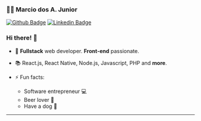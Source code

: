 ### 🤳🏽 Marcio dos A. Junior

[![Github Badge](https://img.shields.io/badge/-Github-000?style=flat-square&logo=Github&logoColor=white&link=https://github.com/marciodajr)](https://github.com/marciodajr)
[![Linkedin Badge](https://img.shields.io/badge/-LinkedIn-blue?style=flat-square&logo=Linkedin&logoColor=white&link=https://www.linkedin.com/in/marciodajr/)](https://www.linkedin.com/in/marciodajr/)

### Hi there! 👋

- 🧙 **Fullstack** web developer. **Front-end** passionate.
- 📚 React.js, React Native, Node.js, Javascript, PHP and **more**.

- ⚡ Fun facts: 
  - Software entrepreneur 💻
  - Beer lover 🍺
  - Have a dog 🐶 

---
